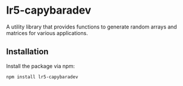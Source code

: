 # lr5-capybaradev

A utility library that provides functions to generate random arrays and matrices for various applications.

## Installation

Install the package via npm:

```bash
npm install lr5-capybaradev
